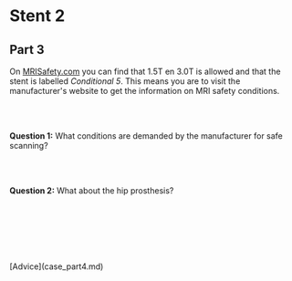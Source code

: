 # Stent 2

## Part 3

On [MRISafety.com](http://www.mrisafety.com) you can find that 1.5T en 3.0T is allowed 
and that the stent is labelled *Conditional 5*. This means you are to visit the 
manufacturer's website to get the information on MRI safety conditions.


<br>
<br>

**Question 1:** What conditions are demanded by the manufacturer for safe scanning?

<br>
<br>

**Question 2:** What about the hip prosthesis?

<br>
<br>
<br>
<br>
<br>
<br>
[Advice](case_part4.md)
